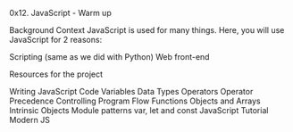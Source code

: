 0x12. JavaScript - Warm up

Background Context
JavaScript is used for many things. Here, you will use JavaScript for 2 reasons:

Scripting (same as we did with Python)
Web front-end

Resources for the project

Writing JavaScript Code
Variables
Data Types
Operators
Operator Precedence
Controlling Program Flow
Functions
Objects and Arrays
Intrinsic Objects
Module patterns
var, let and const
JavaScript Tutorial
Modern JS
